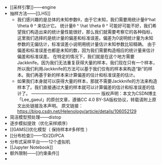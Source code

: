 - [[采样引擎]]——engine
- 抽样方法——[[LHS]]
	- 我们感兴趣的是总体的未知参数θ，由于它未知，我们需要用统计量θ^hat \theta 
	  θ
	  ^
	  来估计它。
	  统计量θ ^ \hat \theta 
	  θ
	  ^
	  可能好可能不好，我们希望我们构造出来的统计量性能很好，那么我们就需要考察它的各种指标，这里我们选择的是统计量的偏差和标准误差。偏差为0说明统计量为未知参数的无偏估计，标准误差小说明用统计量估计未知参数比较精确。
	  由于偏差和标准误差也都是未知的数，因为我们需要构造相应的统计量来估计偏差和标准误差。
	  在特定的情况下，我们就是在这个地方需要Jackknife。因为我们无法重复获得大量的样本，我们现在只有一个样本，所以我们利用Jackknife的方法可以基于我们仅有的样本来构造“新”的样本。我们再基于新的样本来计算偏差的估计和标准误差的估计。
	- 如果我们本身就可以获得大量的样本，那就不需要Jackknife的方法来构造样本了。我们直接通过大量的样本就可以计算偏差的估计和标准误差的估计了。
	  ————————————————
	  版权声明：本文为CSDN博主「Lee_gaeul」的原创文章，遵循CC 4.0 BY-SA版权协议，转载请附上原文出处链接及本声明。
	  原文链接：https://blog.csdn.net/Helenology/article/details/106052129
- 简洁模型预处理——distop
- 逐步模拟提效（优化采样顺序）
- [[GAMS]]优化模型（ 保持样本#多样性 ）
- [[分布检查]]——1D/2D/PCA
- 分布式采样平台——12个虚拟机
- [[Jupyter Notebook]]
- 额外限制——[[约束条件]]
-